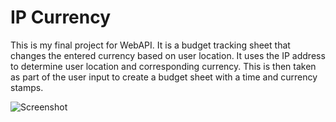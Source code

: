 # IP Currency

This is my final project for WebAPI. It is a budget tracking sheet that changes
the entered currency based on user location. It uses the IP address to 
determine user location and corresponding currency. This is then taken as part
of the user input to create a budget sheet with a time and currency stamps.

![Screenshot](https://github.com/sayounan/WebAPI-Project/blob/main/Media/JOD.PNG)